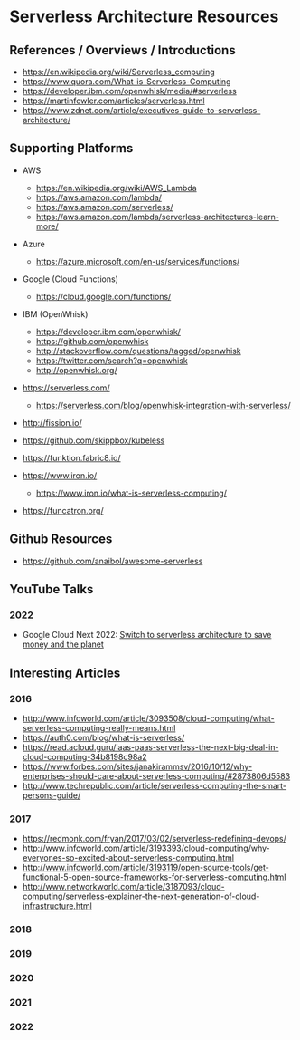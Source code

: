 
# Serverless Architecture Resources 

## References / Overviews / Introductions
- https://en.wikipedia.org/wiki/Serverless_computing
- https://www.quora.com/What-is-Serverless-Computing
- https://developer.ibm.com/openwhisk/media/#serverless
- https://martinfowler.com/articles/serverless.html
- https://www.zdnet.com/article/executives-guide-to-serverless-architecture/


## Supporting Platforms
- AWS
  * https://en.wikipedia.org/wiki/AWS_Lambda
  * https://aws.amazon.com/lambda/
  * https://aws.amazon.com/serverless/
  * https://aws.amazon.com/lambda/serverless-architectures-learn-more/

- Azure
  * https://azure.microsoft.com/en-us/services/functions/

- Google (Cloud Functions)
  * https://cloud.google.com/functions/

- IBM (OpenWhisk)
  * https://developer.ibm.com/openwhisk/
  * https://github.com/openwhisk
  * http://stackoverflow.com/questions/tagged/openwhisk
  * https://twitter.com/search?q=openwhisk
  * http://openwhisk.org/

- https://serverless.com/
  * https://serverless.com/blog/openwhisk-integration-with-serverless/

- http://fission.io/

- https://github.com/skippbox/kubeless

- https://funktion.fabric8.io/

- https://www.iron.io/
  * https://www.iron.io/what-is-serverless-computing/

- https://funcatron.org/



## Github Resources

- https://github.com/anaibol/awesome-serverless


## YouTube Talks

### 2022
- Google Cloud Next 2022: [Switch to serverless architecture to save money and the planet](https://www.youtube.com/watch?v=xZ1PxuCjBy0&list=PLIivdWyY5sqLp2cVehvjtGAj6PQIFGW_E&index=175)


## Interesting Articles

### 2016
-  http://www.infoworld.com/article/3093508/cloud-computing/what-serverless-computing-really-means.html
-  https://auth0.com/blog/what-is-serverless/
-  https://read.acloud.guru/iaas-paas-serverless-the-next-big-deal-in-cloud-computing-34b8198c98a2
-  https://www.forbes.com/sites/janakirammsv/2016/10/12/why-enterprises-should-care-about-serverless-computing/#2873806d5583
-  http://www.techrepublic.com/article/serverless-computing-the-smart-persons-guide/


### 2017 
-  https://redmonk.com/fryan/2017/03/02/serverless-redefining-devops/
-  http://www.infoworld.com/article/3193393/cloud-computing/why-everyones-so-excited-about-serverless-computing.html
-  http://www.infoworld.com/article/3193119/open-source-tools/get-functional-5-open-source-frameworks-for-serverless-computing.html
-  http://www.networkworld.com/article/3187093/cloud-computing/serverless-explainer-the-next-generation-of-cloud-infrastructure.html


### 2018 


### 2019


### 2020 


### 2021 


### 2022 



